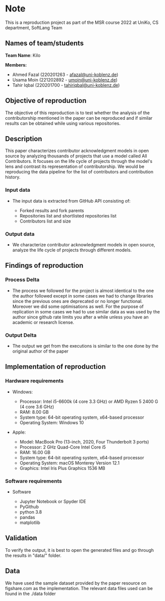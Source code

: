 
<h1> Note </h1>

This is a reproduction project as part of the MSR course 2022 at UniKo, CS department, SoftLang Team

<h2> Names of team/students </h2>

**Team Name**: Kilo

**Members:**

  * Ahmed Fazal (220201263 - afazal@uni-koblenz.de)
  * Usama Moin (221202892 - umoin@uni-koblenz.de)
  * Tahir Iqbal (220201700 - tahiriqbal@uni-koblenz.de)


<h2> Objective of reproduction  </h2>

The objective of this reproduction is to test whether the analysis of the contributorship mentioned in the paper can be reproduced and if similar results can be obtained while using various repositories.


<h2> Description </h2>

This paper characterizes contributor acknowledgment models in open source by analyzing thousands of projects that use a model called All Contributors. It focuses on the life cycle of projects through the model's lens and contrast its representation of contributorship. We would be reproducing the data pipeline for the list of contributors and contribution history.

<h3> Input data  </h3>

* The input data is extracted from GitHub API consisting of:

   - Forked results and fork parents 
   - Repositories list and shortlisted repositories list
   - Contributors list and size
 
<h3> Output data  </h3> 

*  We characterize contributor acknowledgment models in open source, analyze the life cycle of projects through different models.


<h2> Findings of reproduction </h2>

<h3> Process Delta  </h3>

* The process we followed for the project is almost identical to the one the author followed except in some cases we had to change libraries since the previous ones are deprecated or no longer functional. Moreover we did some optimisations as well. For the purpose of replication in some cases we had to use similar data as was used by the author since github rate limits you after a while unless you have an academic or research license.
 
<h3> Output Delta  </h3> 

* The output we get from the executions is similar to the one done by the original author of the paper


<h2> Implementation of reproduction </h2>

<h3> Hardware requirements  </h3>

* Windows:

    - Processor: Intel i5-6600k (4 core 3.3 GHz) or AMD Ryzen 5 2400 G (4 core 3.6 GHz)
    - RAM: 8.00 GB
    - System type: 64-bit operating system, x64-based processor
    - Operating System: Windows 10
    
 * Apple:
 
    - Model: MacBook Pro (13-inch, 2020, Four Thunderbolt 3 ports)
    - Processor: 2 GHz Quad-Core Intel Core i5
    - RAM: 16.00 GB
    - System type: 64-bit operating system, x64-based processor
    - Operating System: macOS Monterey Version 12.1
    - Graphics: Intel Iris Plus Graphics 1536 MB

<h3> Software requirements  </h3> 

* Software
   
   - Jupyter Notebook or Spyder IDE
   - PyGithub
   - python 3.8
   - pandas
   - matplotlib

 

<h2> Validation  </h2>

To verify the output, it is best to open the generated files and go through the results in "data/" folder.

<h2> Data  </h2>

We have used the sample dataset provided by the paper resource on figshare.com as the implementation. The relevant data files used can be found in the ./data folder

